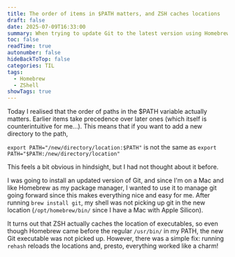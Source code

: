 ```yaml
---
title: The order of items in $PATH matters, and ZSH caches locations
draft: false
date: 2025-07-09T16:33:00
summary: When trying to update Git to the latest version using Homebrew, realised this when I didn't get the new git to work.
toc: false
readTime: true
autonumber: false
hideBackToTop: false
categories: TIL
tags:
  - Homebrew
  - ZShell
showTags: true
---
```

Today I realised that the order of paths in the $PATH variable actually matters. Earlier items take precedence over later ones (which itself is counterintuitive for me...).
This means that if you want to add a new directory to the path,

```export PATH="/new/directory/location:$PATH"```
is not the same as
```export PATH="$PATH:/new/directory/location"```

This feels a bit obvious in hindsight, but I had not thought about it before.

I was going to install an updated version of Git, and since I'm on a Mac and like Homebrew as my package manager, I wanted to use it to manage git going forward since this makes everything nice and easy for me.
After running `brew install git`, my shell was not picking up git in the new location (`/opt/homebrew/bin/` since I have a Mac with Apple Silicon).

It turns out that ZSH actually caches the location of executables, so even though Homebrew came before the regular `/usr/bin/` in my PATH, the new Git executable was not picked up. However, there was a simple fix: running `rehash` reloads the locations and, presto, everything worked like a charm!
